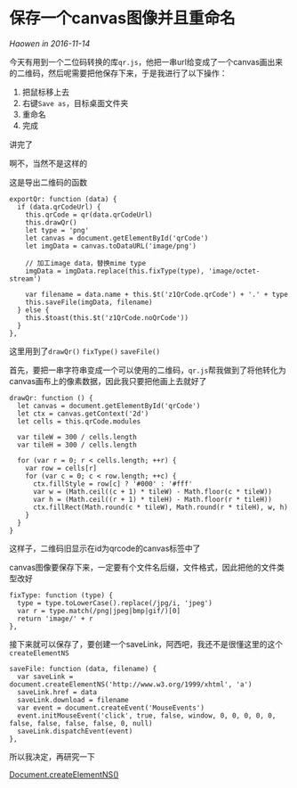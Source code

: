 # 保存一个canvas图像并且重命名

*Haowen in 2016-11-14*

今天有用到一个二位码转换的库```qr.js```，他把一串url给变成了一个canvas画出来的二维码，然后呢需要把他保存下来，于是我进行了以下操作：
1. 把鼠标移上去
2. 右键```Save as```，目标桌面文件夹
3. 重命名
4. 完成

讲完了

啊不，当然不是这样的

这是导出二维码的函数

    exportQr: function (data) {
      if (data.qrCodeUrl) {
        this.qrCode = qr(data.qrCodeUrl)
        this.drawQr()
        let type = 'png'
        let canvas = document.getElementById('qrCode')
        let imgData = canvas.toDataURL('image/png')

        // 加工image data，替换mime type
        imgData = imgData.replace(this.fixType(type), 'image/octet-stream')

        var filename = data.name + this.$t('z1QrCode.qrCode') + '.' + type
        this.saveFile(imgData, filename)
      } else {
        this.$toast(this.$t('z1QrCode.noQrCode'))
      }
    },

这里用到了```drawQr()``` ```fixType()``` ```saveFile()```

首先，要把一串字符串变成一个可以使用的二维码，```qr.js```帮我做到了将他转化为canvas画布上的像素数据，因此我只要把他画上去就好了

    drawQr: function () {
      let canvas = document.getElementById('qrCode')
      let ctx = canvas.getContext('2d')
      let cells = this.qrCode.modules

      var tileW = 300 / cells.length
      var tileH = 300 / cells.length

      for (var r = 0; r < cells.length; ++r) {
        var row = cells[r]
        for (var c = 0; c < row.length; ++c) {
          ctx.fillStyle = row[c] ? '#000' : '#fff'
          var w = (Math.ceil((c + 1) * tileW) - Math.floor(c * tileW))
          var h = (Math.ceil((r + 1) * tileH) - Math.floor(r * tileH))
          ctx.fillRect(Math.round(c * tileW), Math.round(r * tileH), w, h)
        }
      }
    }

这样子，二维码旧显示在id为qrcode的canvas标签中了

canvas图像要保存下来，一定要有个文件名后缀，文件格式，因此把他的文件类型改好

    fixType: function (type) {
      type = type.toLowerCase().replace(/jpg/i, 'jpeg')
      var r = type.match(/png|jpeg|bmp|gif/)[0]
      return 'image/' + r
    },

接下来就可以保存了，要创建一个saveLink，阿西吧，我还不是很懂这里的这个```createElementNS```

    saveFile: function (data, filename) {
      var saveLink = document.createElementNS('http://www.w3.org/1999/xhtml', 'a')
      saveLink.href = data
      saveLink.download = filename
      var event = document.createEvent('MouseEvents')
      event.initMouseEvent('click', true, false, window, 0, 0, 0, 0, 0, false, false, false, false, 0, null)
      saveLink.dispatchEvent(event)
    },

所以我决定，再研究一下

[Document.createElementNS()](https://developer.mozilla.org/zh-CN/docs/Web/API/Document/createElementNS)
